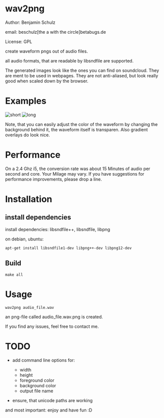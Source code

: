 # wav2png

Author: Benjamin Schulz

email: beschulz[the a with the circle]betabugs.de  

License: GPL

create waveform pngs out of audio files.

all audio formats, that are readable by libsndfile are supported.


The generated images look like the ones you can find on soundcloud.
They are ment to be used in webpages. They are not anti-aliased, but look really good when scaled down by the browser.

# Examples
![short](https://github.com/beschulz/wav2png/raw/master/examples/short.png)
![long](https://github.com/beschulz/wav2png/raw/master/examples/long.png)

Note, that you can easily adjust the color of the waveform by changing the background behind it, the waveform itself is transparen.
Also gradient overlays do look nice. 

# Performance
On a 2.4 Ghz i5, the conversion rate was about 15 Minutes of audio per second and core. Your Milage may vary.
If you have suggestions for performance improvements, please drop a line.

# Installation

## install dependencies
install dependencies: libsndfile++, libsndfile, libpng

on debian, ubuntu:

    apt-get install libsndfile1-dev libpng++-dev libpng12-dev

## Build
    make all

# Usage
    wav2png audio_file.wav

an png-file called audio_file.wav.png is created.
      
If you find any issues, feel free to contact me.

# TODO
* add command line options for:
    * width
    * height
    * foreground color
    * background color
    * output file name

* ensure, that unicode paths are working
    
and most important: enjoy and have fun :D
